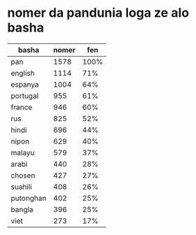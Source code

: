 # nomer da pandunia loga ze alo basha

| basha | nomer | fen |
|-------|-------|-----|
| pan | 1578 | 100% |
| english | 1114 | 71% |
| espanya | 1004 | 64% |
| portugal | 955 | 61% |
| france | 946 | 60% |
| rus | 825 | 52% |
| hindi | 696 | 44% |
| nipon | 629 | 40% |
| malayu | 579 | 37% |
| arabi | 440 | 28% |
| chosen | 427 | 27% |
| suahili | 408 | 26% |
| putonghan | 402 | 25% |
| bangla | 396 | 25% |
| viet | 273 | 17% |
